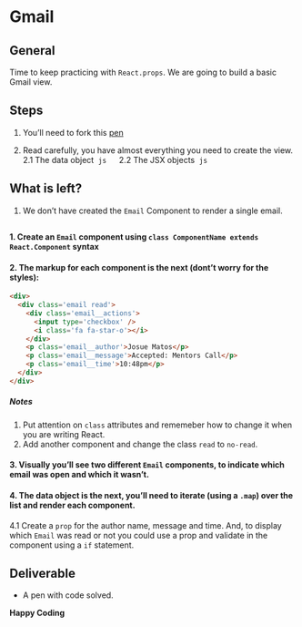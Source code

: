 # Gmail

## General

Time to keep practicing with `React.props`. We are going to build a basic Gmail view.

## Steps

1. You’ll need to fork this [pen](https://codepen.io/agzeri/pen/WzraQG)

2. Read carefully, you have almost everything you need to create the view.
  2.1 The data object
  ```js
  ```
  2.2 The JSX objects
  ```js
  ```

## What is left?

1. We don’t have created the `Email` Component to render a single email.

##

#### 1. Create an `Email` component using `class ComponentName extends React.Component` syntax
#### 2. The markup for each component is the next (dont’t worry for the styles):
```html
<div>
  <div class='email read'>
    <div class='email__actions'>
      <input type='checkbox' />
      <i class='fa fa-star-o'></i>
    </div>
    <p class='email__author'>Josue Matos</p>
    <p class='email__message'>Accepted: Mentors Call</p>
    <p class='email__time'>10:48pm</p>
  </div>
</div>
```
##### Notes
1. Put attention on `class` attributes and rememeber how to change it when you are writing React.
2. Add another component and change the class `read` to `no-read`.

#### 3. Visually you’ll see two different `Email` components, to indicate which email was open and which it wasn’t.

#### 4. The data object is the next, you’ll need to iterate (using a `.map`) over the list and render each component.
4.1 Create a `prop` for the author name, message and time. And, to display which `Email` was read or not you could use a prop and validate in the component using a `if` statement.

## Deliverable

+ A pen with code solved.

**Happy Coding**
